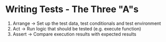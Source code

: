 # Writing Tests - The Three "A"s

1. Arrange -> Set up the test data, test conditionals and test environment
2. Act -> Run logic that should be tested (e.g. execute function)
3. Assert -> Compare execution results with expected results